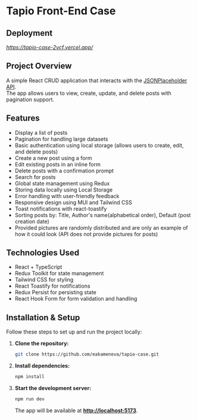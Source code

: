 # Tapio Front-End Case

## Deployment

*https://tapio-case-2vcf.vercel.app/*

## Project Overview

A simple React CRUD application that interacts with the [JSONPlaceholder API](https://jsonplaceholder.typicode.com/).\
The app allows users to view, create, update, and delete posts with pagination support.

## Features

- Display a list of posts
- Pagination for handling large datasets
- Basic authentication using local storage (allows users to create, edit, and delete posts)
- Create a new post using a form
- Edit existing posts in an inline form
- Delete posts with a confirmation prompt
- Search for posts
- Global state management using Redux
- Storing data locally using Local Storage
- Error handling with user-friendly feedback
- Responsive design using MUI and Tailwind CSS
- Toast notifications with react-toastify
- Sorting posts by: Title, Author's name(alphabetical order), Default (post creation date)
- Provided pictures are randomly distributed and are only an example of how it could look (API does not provide pictures for posts)

## Technologies Used

- React + TypeScript
- Redux Toolkit for state management
- Tailwind CSS for styling
- React Toastify for notifications
- Redux Persist for persisting state
- React Hook Form for form validation and handling

## Installation & Setup

Follow these steps to set up and run the project locally:

1. **Clone the repository:**

   ```sh
   git clone https://github.com/eakameneva/tapio-case.git
   ```

2. **Install dependencies:**

   ```sh
   npm install
   ```

3. **Start the development server:**

   ```sh
   npm run dev
   ```

   The app will be available at **[http://localhost:5173](http://localhost:5173)**.
